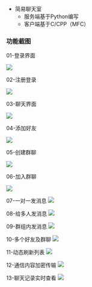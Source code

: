 - 简易聊天室
    - 服务端基于Python编写
    - 客户端基于C/CPP（MFC）



### 功能截图

01-登录界面

![](https://note-1252764528.cos.ap-chengdu.myqcloud.com/2020-02-15-075749.jpg)

02-注册登录

![](https://note-1252764528.cos.ap-chengdu.myqcloud.com/2020-02-15-075752.jpg)

03-聊天界面

![](https://note-1252764528.cos.ap-chengdu.myqcloud.com/2020-02-15-075754.jpg)

04-添加好友

![](https://note-1252764528.cos.ap-chengdu.myqcloud.com/2020-02-15-075744.jpg)

05-创建群聊

![](https://note-1252764528.cos.ap-chengdu.myqcloud.com/2020-02-15-075751.jpg)

06-加入群聊

![](https://note-1252764528.cos.ap-chengdu.myqcloud.com/2020-02-15-075746.jpg)

07-一对一发消息
![](https://note-1252764528.cos.ap-chengdu.myqcloud.com/2020-02-15-075753.jpg)

08-给多人发消息
![](https://note-1252764528.cos.ap-chengdu.myqcloud.com/2020-02-15-075750.jpg)

09-群组内发消息
![](https://note-1252764528.cos.ap-chengdu.myqcloud.com/2020-02-15-075747.jpg)

10-多个好友及群聊
![](https://note-1252764528.cos.ap-chengdu.myqcloud.com/2020-02-15-075736.jpg)

11-动态刷新列表
![](https://note-1252764528.cos.ap-chengdu.myqcloud.com/2020-02-15-075745.jpg)

12-通信内容加密传输
![](https://note-1252764528.cos.ap-chengdu.myqcloud.com/2020-02-15-075748.jpg)

13-聊天记录实时查看
![](https://note-1252764528.cos.ap-chengdu.myqcloud.com/2020-02-15-075742.jpg)